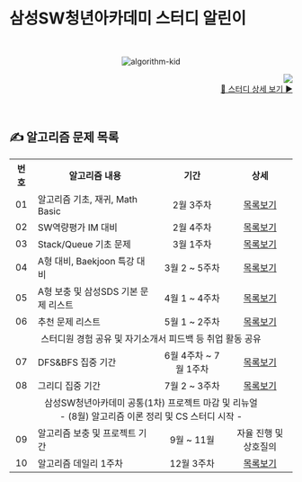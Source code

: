 # 삼성SW청년아카데미 스터디 알린이

<br><div align="center">

<img src="https://user-images.githubusercontent.com/45550607/132973232-8ab621b1-8b59-4e3a-8300-86d8921a5eaa.png" alt="algorithm-kid">

</div><div align="right">

<a href="https://hits.seeyoufarm.com"/><img src="https://hits.seeyoufarm.com/api/count/incr/badge.svg?url=https://github.com/SSAFY5-Algorithms-Kid/Algorithms-Solved"/></a><br>
<a href="https://github.com/SSAFY5-Algorithms-Kid/Algorithms-Solved/wiki">📃 스터디 상세 보기 ▶</a>

</div><br>

## ✍ 알고리즘 문제 목록

<table align="center">
  <tr>
    <th align="center">번호</th>
    <th align="center">알고리즘 내용</th>
    <th align="center">기간</th>
    <th align="center">상세</th>
  </tr>
  <tr>
    <td align="center">01</td>
    <td>알고리즘 기초, 재귀, Math Basic</td>
    <td align="center">2월 3주차</td>
    <td align="center"><a href="https://github.com/SSAFY5-Algorithms-Kid/Algorithms-Solved/wiki/02%EC%9B%94-3%EC%A3%BC%EC%B0%A8-%EC%8A%A4%ED%84%B0%EB%94%94-%EB%AA%A9%EB%A1%9D">목록보기</a></td>
  </tr>
  <tr>
    <td align="center">02</td>
    <td>SW역량평가 IM 대비</td>
    <td align="center">2월 4주차</td>
    <td align="center"><a href="https://github.com/SSAFY5-Algorithms-Kid/Algorithms-Solved/wiki/02%EC%9B%94-4%EC%A3%BC%EC%B0%A8-%EC%8A%A4%ED%84%B0%EB%94%94-%EB%AA%A9%EB%A1%9D">목록보기</a></td>
  </tr>
  <tr>
    <td align="center">03</td>
    <td>Stack/Queue 기초 문제</td>
    <td align="center">3월 1주차</td>
    <td align="center"><a href="https://github.com/SSAFY5-Algorithms-Kid/Algorithms-Solved/wiki/03%EC%9B%94-1%EC%A3%BC%EC%B0%A8-%EC%8A%A4%ED%84%B0%EB%94%94-%EB%AA%A9%EB%A1%9D">목록보기</a></td>
  </tr>
  <tr>
    <td align="center">04</td>
    <td>A형 대비, Baekjoon 특강 대비</td>
    <td align="center">3월 2 ~ 5주차</td>
    <td align="center"><a href="https://github.com/SSAFY5-Algorithms-Kid/Algorithms-Solved/wiki/03%EC%9B%94-2-~-5%EC%A3%BC%EC%B0%A8-%EC%8A%A4%ED%84%B0%EB%94%94-%EB%AA%A9%EB%A1%9D">목록보기</a></td>
  </tr>
  <tr>
    <td align="center">05</td>
    <td>A형 보충 및 삼성SDS 기본 문제 리스트</td>
    <td align="center">4월 1 ~ 4주차</td>
    <td align="center"><a href="https://github.com/SSAFY5-Algorithms-Kid/Algorithms-Solved/wiki/04%EC%9B%94-1-~-4%EC%A3%BC%EC%B0%A8-%EC%8A%A4%ED%84%B0%EB%94%94-%EB%AA%A9%EB%A1%9D">목록보기</a></td>
  </tr>
  <tr>
    <td align="center">06</td>
    <td>추천 문제 리스트</td>
    <td align="center">5월 1 ~ 2주차</td>
    <td align="center"><a href="https://github.com/SSAFY5-Algorithms-Kid/Algorithms-Solved/wiki/05%EC%9B%94-1-~-2%EC%A3%BC%EC%B0%A8-%EC%8A%A4%ED%84%B0%EB%94%94-%EB%AA%A9%EB%A1%9D">목록보기</a></td>
  </tr>
  <tr>
    <td align="center" colspan="4">스터디원 경험 공유 및 자기소개서 피드백 등 취업 활동 공유</td>
  </tr>
  <tr>
    <td align="center">07</td>
    <td>DFS&BFS 집중 기간</td>
    <td align="center">6월 4주차 ~ 7월 1주차</td>
    <td align="center"><a href="https://github.com/SSAFY5-Algorithms-Kid/Algorithms-Solved/wiki/06%EC%9B%94-4%EC%A3%BC%EC%B0%A8-~-7%EC%9B%94-1%EC%A3%BC%EC%B0%A8-%EC%8A%A4%ED%84%B0%EB%94%94-%EB%AA%A9%EB%A1%9D">목록보기</a></td>
  </tr>
  <tr>
    <td align="center">08</td>
    <td>그리디 집중 기간</td>
    <td align="center">7월 2 ~ 3주차</td>
    <td align="center"><a href="https://github.com/SSAFY5-Algorithms-Kid/Algorithms-Solved/wiki/07%EC%9B%94-2-~-3%EC%A3%BC%EC%B0%A8-%EC%8A%A4%ED%84%B0%EB%94%94-%EB%AA%A9%EB%A1%9D">목록보기</a></td>
  </tr>
  <tr>
    <td align="center" colspan="4">삼성SW청년아카데미 공통(1차) 프로젝트 마감 및 리뉴얼<br>- (8월) 알고리즘 이론 정리 및 CS 스터디 시작 -</td>
  </tr>
  <tr>
    <td align="center">09</td>
    <td>알고리즘 보충 및 프로젝트 기간</td>
    <td align="center">9월 ~ 11월</td>
    <td align="center">자율 진행 및 상호질의</td>
  </tr>
  <tr>
    <td align="center">10</td>
    <td>알고리즘 데일리 1주차</td>
    <td align="center">12월 3주차</td>
    <td align="center"><a href="https://github.com/SSAFY5-Algorithms-Kid/Algorithms-Solved/wiki/12%EC%9B%94-3%EC%A3%BC%EC%B0%A8-%EC%8A%A4%ED%84%B0%EB%94%94-%EB%AA%A9%EB%A1%9D">목록보기</a></td>
  </tr>
</table>

<br><br>
